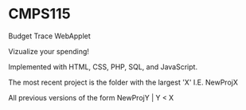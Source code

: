 # CMPS115
Budget Trace WebApplet

Vizualize your spending!

Implemented with HTML, CSS, PHP, SQL, and JavaScript.

The most recent project is the folder with the largest 'X' I.E. NewProjX

All previous versions of the form NewProjY | Y < X